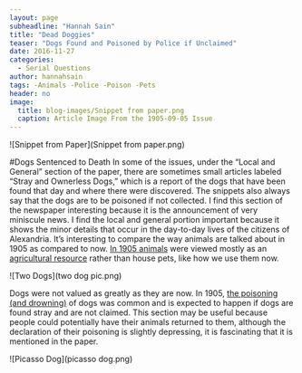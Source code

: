 ```yaml
---
layout: page
subheadline: "Hannah Sain"
title: "Dead Doggies"
teaser: "Dogs Found and Poisoned by Police if Unclaimed"
date: 2016-11-27
categories:
  - Serial Questions
author: hannahsain
tags: -Animals -Police -Poison -Pets
header: no
image:
  title: blog-images/Snippet from paper.png
  caption: Article Image From the 1905-09-05 Issue
---
```

![Snippet from Paper](Snippet from paper.png)

#Dogs Sentenced to Death
In some of the issues, under the “Local and General” section of the paper, there are sometimes small articles labeled “Stray and Ownerless Dogs,” which is a report of the dogs that have been found that day and where there were discovered. The snippets also always say that the dogs are to be poisoned if not collected. I find this section of the newspaper interesting because it is the announcement of very miniscule news. I find the local and general portion important because it shows the minor details that occur in the day-to-day lives of the citizens of Alexandria. It’s interesting to compare the way animals are talked about in 1905 as compared to now. [In 1905 animals](http://www.americanhumane.org/about-us/history/) were viewed mostly as an [agricultural resource](https://books.google.com/books?id=kn9xAAAAIAAJ&pg=PA214&lpg=PA214&dq=treatment+of+animals+in+1905&source=bl&ots=bOPeHYezYT&sig=Ew1RbTvDBxKcu8IgZF0b9YwgfZ4&hl=en&sa=X&ved=0ahUKEwi8v7TIl8rQAhUBEGMKHc73A4gQ6AEIJzAC#v=onepage&q=treatment%20of%20animals%20in%201905&f=false) rather than house pets, like how we use them now.

![Two Dogs](two dog pic.png)  

Dogs were not valued as greatly as they are now. In 1905, [the poisoning (and drowning)](https://books.google.com/books?id=2189AQAAMAAJ&pg=PA609&lpg=PA609&dq=why+were+dogs+poisoned+by+police+1905&source=bl&ots=f2oUZReMBt&sig=zgJ_Y7hHagKLWJyaSBzxSvfPVZA&hl=en&sa=X&ved=0ahUKEwiDvPzgmcrQAhVCqFQKHQQJAQ8Q6AEINDAE#v=onepage&q=poisoned%20dogs&f=false) of dogs was common and is expected to happen if dogs are found stray and are not claimed. This section may be useful because people could potentially have their animals returned to them, although the declaration of their poisoning is slightly depressing, it is fascinating that it is mentioned in the paper.

![Picasso Dog](picasso dog.png)
